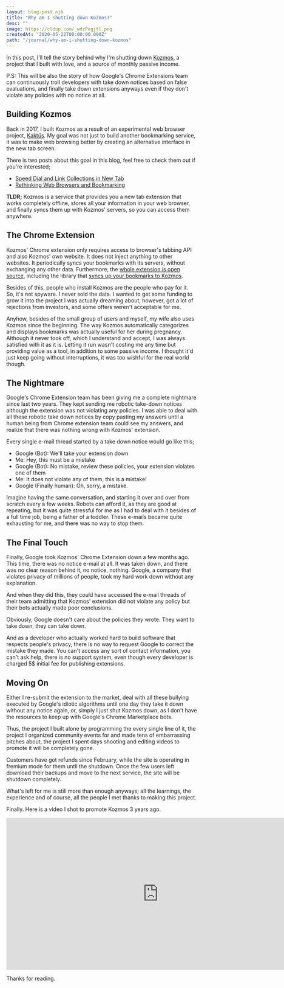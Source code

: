 ```yaml
---
layout: blog-post.njk
title: "Why am I shutting down Kozmos?"
desc: ""
image: https://cldup.com/_wdrPegjtl.png
createdAt: "2020-05-22T00:00:00.000Z"
path: "/journal/why-am-i-shutting-down-kozmos"
---
```


In this post, I'll tell the story behind why I'm shutting down [Kozmos](https://getkozmos.com), a project that I built with love, and a source of monthly passive income.

P.S: This will be also the story of how Google's Chrome Extensions team can continuously troll developers with take down notices based on false evaluations, and finally take down extensions anyways even if they don't violate any policies with no notice at all.

## Building Kozmos

Back in 2017, I built Kozmos as a result of an experimental web browser project, [Kaktüs](https://github.com/kaktus/kaktus). My goal was not just to build another bookmarking service, it was to make web browsing better by creating an alternative interface in the new tab screen.

There is two posts about this goal in this blog, feel free to check them out if you're interested;

* [Speed Dial and Link Collections in New Tab](https://azerkoculu.com/posts/speed-dial-and-link-collections-in-new-tab.html)
* [Rethinking Web Browsers and Bookmarking](https://azerkoculu.com/posts/rethinking-web-browsers-and-bookmarking.html)

**TLDR;** Kozmos is a service that provides you a new tab extension that works completely offline, stores all your information in your web browser, and finally syncs them up with Kozmos' servers, so you can access them anywhere.

## The Chrome Extension

Kozmos' Chrome extension only requires access to browser's tabbing API and also Kozmos' own website. It does not inject anything to other websites. It periodically syncs your bookmarks with its servers, without exchanging any other data. Furthermore, the [whole extension is open source](https://github.com/kozmos/browser-extensions), including the library that [syncs up your bookmarks to Kozmos](https://github.com/kozmos/likedb).

Besides of this, people who install Kozmos are the people who pay for it. So, it's not spyware. I never sold the data. I wanted to get some funding to grow it into the project I was actually dreaming about, however, got a lot of rejections from investors, and some offers weren't acceptable for me.

Anyhow, besides of the small group of users and myself, my wife also uses Kozmos since the beginning. The way Kozmos automatically categorizes and displays bookmarks was actually useful for her during pregnancy. Although it never took off, which I understand and accept, I was always  satisfied with it as it is. Letting it run wasn't costing me any time but providing value as a tool, in addition to some passive income. I thought it'd just keep going without interruptions, it was too wishful for the real world though.

## The Nightmare

Google's Chrome Extension team has been giving me a complete nightmare since last two years. They kept sending me robotic take-down notices although the extension was not violating any policies. I was able to deal with all these robotic take down notices by copy pasting my answers until a human being from Chrome extension team could see my answers, and realize that there was nothing wrong with Kozmos' extension.

Every single e-mail thread started by a take down notice would go like this;

- Google (Bot): We'll take your extension down
- Me: Hey, this must be a mistake
- Google (Bot): No mistake, review these policies, your extension violates one of them
- Me: It does not violate any of them, this is a mistake!
- Google (Finally human): Oh, sorry, a mistake.

Imagine having the same conversation, and starting it over and over from scratch every a few weeks. Robots can afford it, as they are good at repeating, but it was quite stressful for me as I had to deal with it besides of a full time job, being a father of a toddler. These e-mails became quite exhausting for me, and there was no way to stop them.

## The Final Touch

Finally, Google took Kozmos' Chrome Extension down a few months ago. This time, there was no notice e-mail at all. It was taken down, and there was no clear reason behind it, no notice, nothing. Google, a company that violates privacy of millions of people, took my hard work down without any explanation.

And when they did this, they could have accessed the e-mail threads of their team admitting that Kozmos' extension did not violate any policy but their bots actually made poor conclusions.

Obviously, Google doesn't care about the policies they wrote. They want to take down, they can take down.

And as a developer who actually worked hard to build software that respects people's privacy, there is no way to request Google to correct the mistake they made. You can't access any sort of contact information, you can't ask help, there is no support system, even though every developer is charged 5$ initial fee for publishing extensions.

## Moving On

Either I re-submit the extension to the market, deal with all these bullying executed by Google's idiotic algorithms until one day they take it down without any notice again, or, simply I just shut Kozmos down, as I don't have the resources to keep up with Google's Chrome Marketplace bots.

Thus, the project I built alone by programming the every single line of it, the project I organized community events for and made tens of embarrassing pitches about, the project I spent days shooting and editing videos to promote it will be completely gone.

Customers have got refunds since February, while the site is operating in fremium mode for them until the shutdown. Once the few users left download their backups and move to the next service, the site will be shutdown completely.

What's left for me is still more than enough anyways; all the learnings, the experience and of course, all the people I met thanks to making this project.

Finally. Here is a video I shot to promote Kozmos 3 years ago.

<iframe width="800" height="400" src="https://www.youtube.com/embed/BwMKHh6IXiU" frameborder="0" allow="accelerometer; autoplay; encrypted-media; gyroscope; picture-in-picture" allowfullscreen></iframe>


Thanks for reading.
